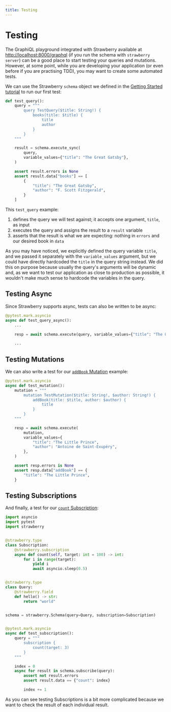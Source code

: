 ```yaml
---
title: Testing
---
```


# Testing

The GraphiQL playground integrated with Strawberry available at
[http://localhost:8000/graphql](http://localhost:8000/graphql) (if you run the
schema with `strawberry server`) can be a good place to start testing your
queries and mutations. However, at some point, while you are developing your
application (or even before if you are practising TDD), you may want to create
some automated tests.

We can use the Strawberry `schema` object we defined in the
[Getting Started tutorial](../index.md#step-5-create-our-schema-and-run-it) to
run our first test:

```python
def test_query():
    query = """
        query TestQuery($title: String!) {
            books(title: $title) {
                title
                author
            }
        }
    """

    result = schema.execute_sync(
        query,
        variable_values={"title": "The Great Gatsby"},
    )

    assert result.errors is None
    assert result.data["books"] == [
        {
            "title": "The Great Gatsby",
            "author": "F. Scott Fitzgerald",
        }
    ]
```

This `test_query` example:

1. defines the query we will test against; it accepts one argument, `title`, as
   input
2. executes the query and assigns the result to a `result` variable
3. asserts that the result is what we are expecting: nothing in `errors` and our
   desired book in `data`

As you may have noticed, we explicitly defined the query variable `title`, and
we passed it separately with the `variable_values` argument, but we could have
directly hardcoded the `title` in the query string instead. We did this on
purpose because usually the query's arguments will be dynamic and, as we want to
test our application as close to production as possible, it wouldn't make much
sense to hardcode the variables in the query.

## Testing Async

Since Strawberry supports async, tests can also be written to be async:

```python
@pytest.mark.asyncio
async def test_query_async():
    ...

    resp = await schema.execute(query, variable_values={"title": "The Great Gatsby"})

    ...
```

## Testing Mutations

We can also write a test for our [`addBook` Mutation](../general/mutations.md)
example:

```python
@pytest.mark.asyncio
async def test_mutation():
    mutation = """
        mutation TestMutation($title: String!, $author: String!) {
            addBook(title: $title, author: $author) {
                title
            }
        }
    """

    resp = await schema.execute(
        mutation,
        variable_values={
            "title": "The Little Prince",
            "author": "Antoine de Saint-Exupéry",
        },
    )

    assert resp.errors is None
    assert resp.data["addBook"] == {
        "title": "The Little Prince",
    }
```

## Testing Subscriptions

And finally, a test for our [`count` Subscription](../general/subscriptions.md):

```python
import asyncio
import pytest
import strawberry


@strawberry.type
class Subscription:
    @strawberry.subscription
    async def count(self, target: int = 100) -> int:
        for i in range(target):
            yield i
            await asyncio.sleep(0.5)


@strawberry.type
class Query:
    @strawberry.field
    def hello() -> str:
        return "world"


schema = strawberry.Schema(query=Query, subscription=Subscription)


@pytest.mark.asyncio
async def test_subscription():
    query = """
    	subscription {
        	count(target: 3)
    	}
    """

    index = 0
    async for result in schema.subscribe(query):
        assert not result.errors
        assert result.data == {"count": index}

        index += 1
```

As you can see testing Subscriptions is a bit more complicated because we want
to check the result of each individual result.
